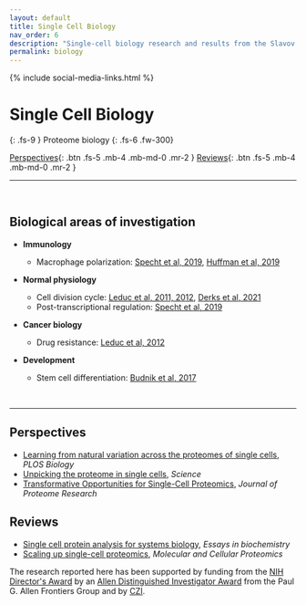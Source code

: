 ```yaml
---
layout: default
title: Single Cell Biology
nav_order: 6
description: "Single-cell biology research and results from the Slavov Laboratory | Proteome biology "
permalink: biology
---
```

{% include social-media-links.html %}

# Single Cell Biology

{: .fs-9 }
Proteome biology
{: .fs-6 .fw-300}


[Perspectives]({{site.baseurl}}#perspectives){: .btn .fs-5 .mb-4 .mb-md-0 .mr-2 }
[Reviews]({{site.baseurl}}#reviews){: .btn .fs-5 .mb-4 .mb-md-0 .mr-2 }


------------


&nbsp;


## Biological areas of investigation
 * **Immunology**
   - Macrophage polarization: [Specht et al, 2019](Specht_et_al_2019), [Huffman et al, 2019](Huffman_et_al_2022)

 * **Normal physiology**
   - Cell division cycle: [Leduc et al, 2011, 2012](Leduc_et_al_2022), [Derks et al, 2021](Derks_et_al_2021)
   - Post-transcriptional regulation: [Specht et al, 2019](Specht_et_al_2019)

 * **Cancer biology**
   - Drug resistance: [Leduc et al, 2012](Leduc_et_al_2022)

 * **Development**
   - Stem cell differentiation: [Budnik et al, 2017](Budnik_et_al_2019)

&nbsp;

------------


## Perspectives
* [Learning from natural variation across the proteomes of single cells](https://journals.plos.org/plosbiology/article?id=10.1371/journal.pbio.3001512), *PLOS Biology*
* [Unpicking the proteome in single cells](https://www.science.org/doi/10.1126/science.aaz6695), *Science*
* [Transformative Opportunities for Single-Cell Proteomics](https://www.ncbi.nlm.nih.gov/pmc/articles/PMC6089608/), *Journal of Proteome Research*



## Reviews
* [Single cell protein analysis for systems biology](https://www.ncbi.nlm.nih.gov/pmc/articles/PMC6204083/),	*Essays in biochemistry*
* [Scaling up single-cell proteomics](https://doi.org/10.1016/j.mcpro.2021.100179), *Molecular and Cellular Proteomics*









The research reported here has been supported by funding from the [NIH Director's Award](https://projectreporter.nih.gov/project_info_description.cfm?aid=9167004&icde=31336575) by an [Allen Distinguished Investigator Award](https://alleninstitute.org/what-we-do/frontiers-group/distinguished-investigators/projects/tracking-proteome-dynamics-single-cells) from the Paul G. Allen Frontiers Group and by [CZI](https://chanzuckerberg.com/science/programs-resources/single-cell-biology/seednetworks/mapping-the-transcriptome-and-proteome-of-human-testis-in-3d/).

 &nbsp;

 &nbsp;

 &nbsp;  
